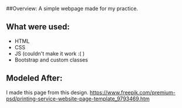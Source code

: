 ##Overview:
A simple webpage made for my practice.

## What were used:
- HTML
- CSS
- JS (couldn't make it work :( )
- Bootstrap and custom classes

## Modeled After:
 I made this page from this design. 
 https://www.freepik.com/premium-psd/printing-service-website-page-template_9793469.htm
